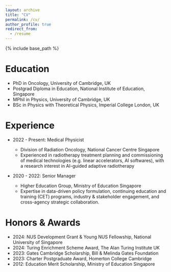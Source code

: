 ```yaml
---
layout: archive
title: "CV"
permalink: /cv/
author_profile: true
redirect_from:
  - /resume
---
```


{% include base_path %}

Education
======
* PhD in Oncology, University of Cambridge, UK
* Postgrad Diploma in Education, National Institute of Education, Singapore
* MPhil in Physics, University of Cambridge, UK
* BSc in Physics with Theoretical Physics, Imperial College London, UK

Experience
======
* 2022 - Present: Medical Physicist
  * Division of Radiation Oncology, National Cancer Centre Singapore
  * Experienced in radiotherapy treatment planning and commissioning of medical technologies (e.g. linear accelerators, AI softwares), with a research interest in AI-guided adaptive radiotherapy

* 2020 - 2022: Senior Manager
  * Higher Education Group, Ministry of Education Singapore
  * Expertise in data-driven policy formulation, continuing education and training (CET) programs, industry & stakeholder engagement, and cross-agency strategic collaboration.

Honors & Awards
======
* 2024: NUS Development Grant &  Young NUS Fellowship, National University of Singapore
* 2024: Turing Enrichment Scheme Award, The Alan Turing Institute UK
* 2023: Gates Cambridge Scholarship, Bill & Melinda Gates Foundation
* 2023: Charter Postgraduate Award, Homerton College Cambridge
* 2012: Education Merit Scholarship, Ministry of Education Singapore

